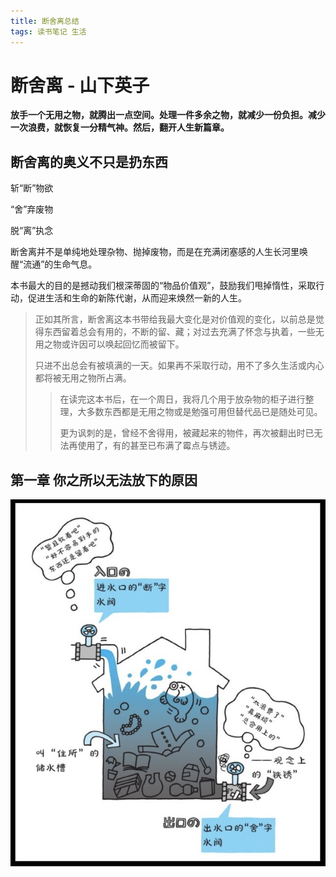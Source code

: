 ```yaml
---
title: 断舍离总结
tags: 读书笔记 生活
---
```


# 断舍离 - 山下英子

**放手一个无用之物，就腾出一点空间。处理一件多余之物，就减少一份负担。减少一次浪费，就恢复一分精气神。然后，翻开人生新篇章。**

## 断舍离的奥义不只是扔东西

斩“断”物欲

“舍”弃废物

脱“离”执念

断舍离并不是单纯地处理杂物、抛掉废物，而是在充满闭塞感的人生长河里唤醒“流通”的生命气息。

本书最大的目的是撼动我们根深蒂固的“物品价值观”，鼓励我们甩掉惰性，采取行动，促进生活和生命的新陈代谢，从而迎来焕然一新的人生。

> 正如其所言，断舍离这本书带给我最大变化是对价值观的变化，以前总是觉得东西留着总会有用的，不断的留、藏；对过去充满了怀念与执着，一些无用之物或许因可以唤起回忆而被留下。
> 
> 只进不出总会有被填满的一天。如果再不采取行动，用不了多久生活或内心都将被无用之物所占满。
> > 在读完这本书后，在一个周日，我将几个用于放杂物的柜子进行整理，大多数东西都是无用之物或是勉强可用但替代品已是随处可见。
> > 
> > 更为讽刺的是，曾经不舍得用，被藏起来的物件，再次被翻出时已无法再使用了，有的甚至已布满了霉点与锈迹。

## 第一章 你之所以无法放下的原因

![](../.pic/2024-12-09-00-16-18.png)

